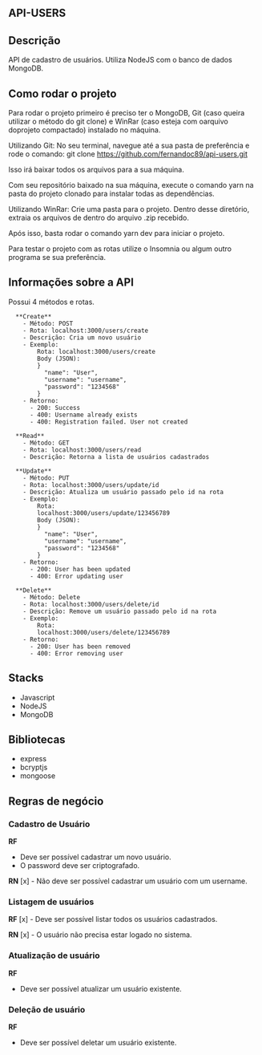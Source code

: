 ## API-USERS

## Descrição

  API de cadastro de usuários. 
  Utiliza NodeJS com o banco de dados MongoDB.

## Como rodar o projeto

  Para rodar o projeto primeiro é preciso ter o MongoDB, Git (caso queira utilizar o método do git clone) e WinRar (caso esteja com oarquivo doprojeto compactado) instalado no máquina.
  
  Utilizando Git:
  No seu terminal, navegue até a sua pasta de preferência e rode o comando: 
  git clone https://github.com/fernandoc89/api-users.git 

  Isso irá baixar todos os arquivos para a sua máquina. 
  
  Com seu repositório baixado na sua máquina, execute o comando yarn na pasta do projeto clonado para instalar todas as dependências.

  Utilizando WinRar:
  Crie uma pasta para o projeto. Dentro desse diretório, extraia os arquivos de dentro do arquivo .zip recebido.

  Após isso, basta rodar o comando yarn dev para iniciar o projeto.

  Para testar o projeto com as rotas utilize o Insomnia ou algum outro programa se sua preferência.

## Informações sobre a API
  Possui 4 métodos e rotas. 
      
      **Create** 
        - Método: POST
        - Rota: localhost:3000/users/create
        - Descrição: Cria um novo usuário
        - Exemplo:
            Rota: localhost:3000/users/create
            Body (JSON): 
            }
              "name": "User",
              "username": "username",
              "password": "1234568"
            }
        - Retorno:
          - 200: Success
          - 400: Username already exists
          - 400: Registration failed. User not created

      **Read** 
        - Método: GET
        - Rota: localhost:3000/users/read
        - Descrição: Retorna a lista de usuários cadastrados
      
      **Update** 
        - Método: PUT
        - Rota: localhost:3000/users/update/id
        - Descrição: Atualiza um usuário passado pelo id na rota
        - Exemplo:
            Rota:
            localhost:3000/users/update/123456789
            Body (JSON): 
            }
              "name": "User",
              "username": "username",
              "password": "1234568"
            } 
        - Retorno:
          - 200: User has been updated
          - 400: Error updating user

      **Delete** 
        - Método: Delete
        - Rota: localhost:3000/users/delete/id 
        - Descrição: Remove um usuário passado pelo id na rota
        - Exemplo:
            Rota:
            localhost:3000/users/delete/123456789
        - Retorno:
          - 200: User has been removed
          - 400: Error removing user
          

## Stacks
  - Javascript
  - NodeJS
  - MongoDB

## Bibliotecas

  - express
  - bcryptjs
  - mongoose

## Regras de negócio

### Cadastro de Usuário
**RF**
- Deve ser possível cadastrar um novo usuário.
- O password deve ser criptografado.

**RN**
[x] - Não deve ser possível cadastrar um usuário com um username. 

### Listagem de usuários

**RF**
[x] - Deve ser possível listar todos os usuários cadastrados.

**RN**
[x] - O usuário não precisa estar logado no sistema.

### Atualização de usuário 

**RF**
- Deve ser possível atualizar um usuário existente.

### Deleção de usuário 

**RF**
- Deve ser possível deletar um usuário existente.

